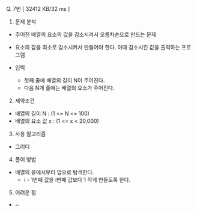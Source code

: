 Q. 7번 [ 32412 KB/32 ms ]

1. 문제 분석
- 주어진 배열의 요소의 값을 감소시켜서 오름차순으로 만드는 문제
- 요소의 값을 최소로 감소시켜서 만들어야 한다. 이때 감소시킨 값을 출력하는 프로그램


- 입력
  - 첫째 줄에 배열의 길이 N이 주어진다.
  - 다음 N개 줄에는 배열의 요소가 주어진다.

2. 제약조건
- 배열의 길이 N : (1 <= N <= 100)
- 배열의 요소 값 x : (1 <= x < 20,000)

3. 사용 알고리즘
- 그리디

4. 풀이 방법
- 배열의 끝에서부터 앞으로 탐색한다.
  - i - 1번째 값을 i번째 값보다 1 작게 만들도록 한다.

5. 어려운 점
- ~